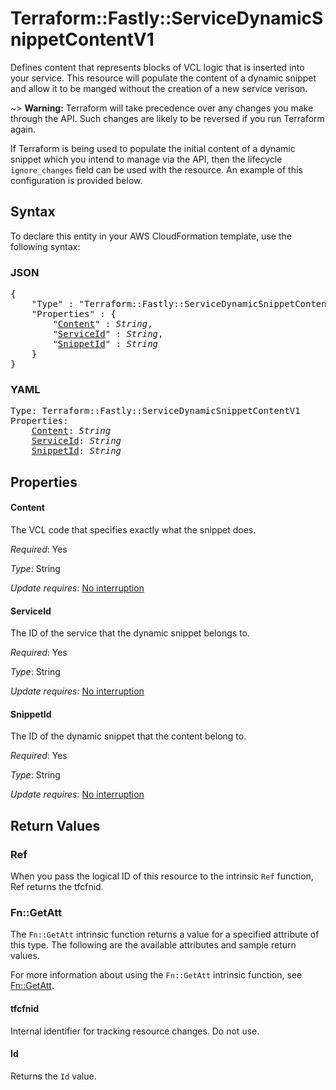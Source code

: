 # Terraform::Fastly::ServiceDynamicSnippetContentV1

Defines content that represents blocks of VCL logic that is inserted into your service.  This resource will populate the content of a dynamic snippet and allow it to be manged without the creation of a new service verison. 
 
~> **Warning:** Terraform will take precedence over any changes you make through the API. Such changes are likely to be reversed if you run Terraform again.  

If Terraform is being used to populate the initial content of a dynamic snippet which you intend to manage via the API, then the lifecycle `ignore_changes` field can be used with the resource.  An example of this configuration is provided below.

## Syntax

To declare this entity in your AWS CloudFormation template, use the following syntax:

### JSON

<pre>
{
    "Type" : "Terraform::Fastly::ServiceDynamicSnippetContentV1",
    "Properties" : {
        "<a href="#content" title="Content">Content</a>" : <i>String</i>,
        "<a href="#serviceid" title="ServiceId">ServiceId</a>" : <i>String</i>,
        "<a href="#snippetid" title="SnippetId">SnippetId</a>" : <i>String</i>
    }
}
</pre>

### YAML

<pre>
Type: Terraform::Fastly::ServiceDynamicSnippetContentV1
Properties:
    <a href="#content" title="Content">Content</a>: <i>String</i>
    <a href="#serviceid" title="ServiceId">ServiceId</a>: <i>String</i>
    <a href="#snippetid" title="SnippetId">SnippetId</a>: <i>String</i>
</pre>

## Properties

#### Content

The VCL code that specifies exactly what the snippet does.

_Required_: Yes

_Type_: String

_Update requires_: [No interruption](https://docs.aws.amazon.com/AWSCloudFormation/latest/UserGuide/using-cfn-updating-stacks-update-behaviors.html#update-no-interrupt)

#### ServiceId

The ID of the service that the dynamic snippet belongs to.

_Required_: Yes

_Type_: String

_Update requires_: [No interruption](https://docs.aws.amazon.com/AWSCloudFormation/latest/UserGuide/using-cfn-updating-stacks-update-behaviors.html#update-no-interrupt)

#### SnippetId

The ID of the dynamic snippet that the content belong to.

_Required_: Yes

_Type_: String

_Update requires_: [No interruption](https://docs.aws.amazon.com/AWSCloudFormation/latest/UserGuide/using-cfn-updating-stacks-update-behaviors.html#update-no-interrupt)

## Return Values

### Ref

When you pass the logical ID of this resource to the intrinsic `Ref` function, Ref returns the tfcfnid.

### Fn::GetAtt

The `Fn::GetAtt` intrinsic function returns a value for a specified attribute of this type. The following are the available attributes and sample return values.

For more information about using the `Fn::GetAtt` intrinsic function, see [Fn::GetAtt](https://docs.aws.amazon.com/AWSCloudFormation/latest/UserGuide/intrinsic-function-reference-getatt.html).

#### tfcfnid

Internal identifier for tracking resource changes. Do not use.

#### Id

Returns the <code>Id</code> value.

